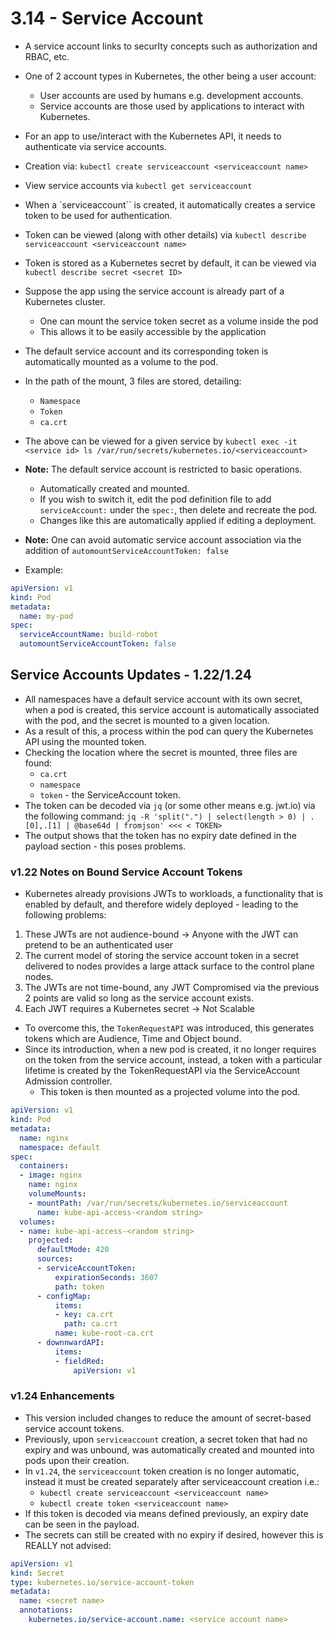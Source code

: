 # 3.14 - Service Account

- A service account links to securIty concepts such as authorization and RBAC, etc.
- One of 2 account types in Kubernetes, the other being a user account:
  - User accounts are used by humans e.g. development accounts.
  - Service accounts are those used by applications to interact with Kubernetes.

- For an app to use/interact with the Kubernetes API, it needs to authenticate via service accounts.

- Creation via: `kubectl create serviceaccount <serviceaccount name>`
- View service accounts via `kubectl get serviceaccount`
- When a `serviceaccount`` is created, it automatically creates a service token to be used for authentication.

- Token can be viewed (along with other details) via `kubectl describe serviceaccount <serviceaccount name>`
- Token is stored as a Kubernetes secret by default, it can be viewed via `kubectl describe secret <secret ID>`

- Suppose the app using the service account is already part of a Kubernetes cluster.
  - One can mount the service token secret as a volume inside the pod
  - This allows it to be easily accessible by the application

- The default service account and its corresponding token is automatically mounted as a volume to the pod.
- In the path of the mount, 3 files are stored, detailing:
  - `Namespace`
  - `Token`
  - `ca.crt`
- The above can be viewed for a given service by `kubectl exec -it <service id> ls /var/run/secrets/kubernetes.io/<serviceaccount>`

- **Note:** The default service account is restricted to basic operations.
  - Automatically created and mounted.
  - If you wish to switch it, edit the pod definition file to add `serviceAccount:` under the `spec:`, then delete and recreate the pod.
  - Changes like this are automatically applied if editing a deployment.

- **Note:** One can avoid automatic service account association via the addition of `automountServiceAccountToken: false`

- Example:

```yaml
apiVersion: v1
kind: Pod
metadata:
  name: my-pod
spec:
  serviceAccountName: build-robot
  automountServiceAccountToken: false
```

## Service Accounts Updates - 1.22/1.24

- All namespaces have a default service account with its own secret, when a pod is created, this service account is automatically associated with the pod, and the secret is mounted to a given location.
- As a result of this, a process within the pod can query the Kubernetes API using the mounted token.
- Checking the location where the secret is mounted, three files are found:
  - `ca.crt`
  - `namespace`
  - `token` - the ServiceAccount token.
- The token can be decoded via `jq` (or some other means e.g. jwt.io) via the following command: `jq -R 'split(".") | select(length > 0) | .[0],.[1] | @base64d | fromjson' <<< < TOKEN>`
- The output shows that the token has no expiry date defined in the payload section - this poses problems.

### v1.22 Notes on Bound Service Account Tokens

- Kubernetes already provisions JWTs to workloads, a functionality that is enabled by default, and therefore widely deployed - leading to the following problems:

1. These JWTs are not audience-bound -> Anyone with the JWT can pretend to be an authenticated user
2. The current model of storing the service account token in a secret delivered to nodes provides a large attack surface to the control plane nodes.
3. The JWTs are not time-bound, any JWT Compromised via the previous 2 points are valid so long as the service account exists.
4. Each JWT requires a Kubernetes secret -> Not Scalable

- To overcome this, the `TokenRequestAPI` was introduced, this generates tokens which are Audience, Time and Object bound.
- Since its introduction, when a new pod is created, it no longer requires on the token from the service account, instead, a token with a particular lifetime is created by the TokenRequestAPI via the ServiceAccount Admission controller.
  - This token is then mounted as a projected volume into the pod.

```yaml
apiVersion: v1
kind: Pod
metadata:
  name: nginx
  namespace: default
spec:
  containers:
  - image: nginx
    name: nginx
    volumeMounts:
    - mountPath: /var/run/secrets/kubernetes.io/serviceaccount
      name: kube-api-access-<random string>
  volumes:
  - name: kube-api-access-<random string>
    projected:
      defaultMode: 420
      sources:
      - serviceAccountToken:
          expirationSeconds: 3607
          path: token
      - configMap:
          items:
          - key: ca.crt
            path: ca.crt
          name: kube-root-ca.crt
      - downnwardAPI:
          items:
          - fieldRed:
              apiVersion: v1
```

### v1.24 Enhancements

- This version included changes to reduce the amount of secret-based service account tokens.
- Previously, upon `serviceaccount` creation, a secret token that had no expiry and was unbound, was automatically created and mounted into pods upon their creation.
- In `v1.24`, the `serviceaccount` token creation is no longer automatic, instead it must be created separately after serviceaccount creation i.e.:
  - `kubectl create serviceaccount <serviceaccount name>`
  - `kubectl create token <serviceaccount name>`
- If this token is decoded via means defined previously, an expiry date can be seen in the payload.
- The secrets can still be created with no expiry if desired, however this is REALLY not advised:

```yaml
apiVersion: v1
kind: Secret
type: kubernetes.io/service-account-token
metadata:
  name: <secret name>
  annotations:
    kubernetes.io/service-account.name: <service account name>
```
